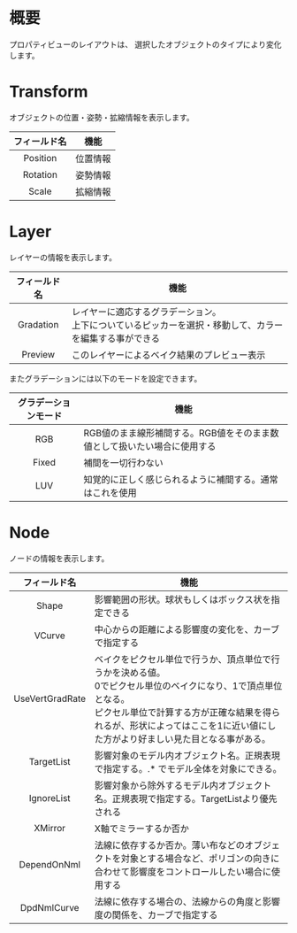 
# 概要

プロパティビューのレイアウトは、
選択したオブジェクトのタイプにより変化します。


# Transform

オブジェクトの位置・姿勢・拡縮情報を表示します。

|  フィールド名  |  機能  |
| :----: | ---- |
|  Position  |  位置情報  |
|  Rotation  |  姿勢情報  |
|  Scale  |  拡縮情報  |


# Layer

レイヤーの情報を表示します。

|  フィールド名  |  機能  |
| :----: | ---- |
|  Gradation  |  レイヤーに適応するグラデーション。<br/>上下についているピッカーを選択・移動して、カラーを編集する事ができる  |
|  Preview  |  このレイヤーによるベイク結果のプレビュー表示  |

またグラデーションには以下のモードを設定できます。

|  グラデーションモード  |  機能  |
| :----: | ---- |
|  RGB  |  RGB値のまま線形補間する。RGB値をそのまま数値として扱いたい場合に使用する  |
|  Fixed  |  補間を一切行わない  |
|  LUV  |  知覚的に正しく感じられるように補間する。通常はこれを使用  |


# Node

ノードの情報を表示します。

|  フィールド名  |  機能  |
| :----: | ---- |
|  Shape  |  影響範囲の形状。球状もしくはボックス状を指定できる  |
|  VCurve  |  中心からの距離による影響度の変化を、カーブで指定する  |
|  UseVertGradRate  |  ベイクをピクセル単位で行うか、頂点単位で行うかを決める値。<br/>0でピクセル単位のベイクになり、1で頂点単位となる。<br/>ピクセル単位で計算する方が正確な結果を得られるが、形状によってはここを1に近い値にした方がより好ましい見た目となる事がある。  |
|  TargetList  |  影響対象のモデル内オブジェクト名。正規表現で指定する。.* でモデル全体を対象にできる。  |
|  IgnoreList  |  影響対象から除外するモデル内オブジェクト名。正規表現で指定する。TargetListより優先される  |
|  XMirror  |  X軸でミラーするか否か  |
|  DependOnNml  |  法線に依存するか否か。薄い布などのオブジェクトを対象とする場合など、ポリゴンの向きに合わせて影響度をコントロールしたい場合に使用する  |
|  DpdNmlCurve  |  法線に依存する場合の、法線からの角度と影響度の関係を、カーブで指定する  |



